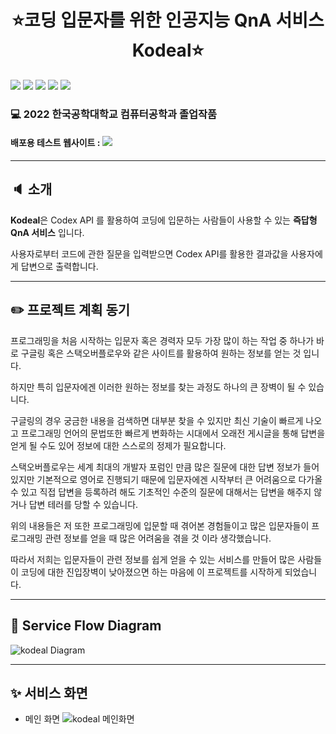 <h1 align="center">⭐코딩 입문자를 위한 인공지능 QnA 서비스 Kodeal⭐</h1>

<img src="https://img.shields.io/badge/styled-components-DB7093?style=for-the-badge&logo=styled-components&logoColor=white"> <img src="https://img.shields.io/badge/typescript-3178C6?style=for-the-badge&logo=typescript&logoColor=white"> <img src="https://img.shields.io/badge/React-61DAFB?style=for-the-badge&logo=React&logoColor=white"> <img src="https://img.shields.io/badge/Redux-764ABC?style=for-the-badge&logo=Redux&logoColor=white"> <img src="https://img.shields.io/badge/Next.js-000000?style=for-the-badge&logo=Next.js&logoColor=white">

### :computer: 2022 한국공학대학교 컴퓨터공학과 졸업작품

#### 배포용 테스트 웹사이트 : <a href="https://main.d2m6wbpg3nevk2.amplifyapp.com/"><img src="https://img.shields.io/badge/Kodeal-4285F4?style=for-the-badge&logo=Google Chrome&logoColor=white"></a>

------------

## :speaker: 소개
**Kodeal**은 Codex API 를 활용하여 코딩에 입문하는 사람들이 사용할 수 있는 **즉답형 QnA 서비스** 입니다.

사용자로부터 코드에 관한 질문을 입력받으면 Codex API를 활용한 결과값을 사용자에게 답변으로 출력합니다.

------------

## :pencil2: 프로젝트 계획 동기
프로그래밍을 처음 시작하는 입문자 혹은 경력자 모두 가장 많이 하는 작업 중 하나가 바로 구글링 혹은 스택오버플로우와 같은 사이트를 활용하여 원하는 정보를 얻는 것 입니다.


하지만 특히 입문자에겐 이러한 원하는 정보를 찾는 과정도 하나의 큰 장벽이 될 수 있습니다. 


구글링의 경우 궁금한 내용을 검색하면 대부분 찾을 수 있지만 최신 기술이 빠르게 나오고 프로그래밍 언어의 문법또한 빠르게 변화하는 시대에서 오래전 게시글을 통해 답변을 얻게 될 수도 있어 정보에 대한 스스로의 정제가 필요합니다.


스택오버플로우는 세계 최대의 개발자 포럼인 만큼 많은 질문에 대한 답변 정보가 들어있지만 기본적으로 영어로 진행되기 때문에 입문자에겐 시작부터 큰 어려움으로 다가올 수 있고 직접 답변을 등록하려 
해도 기초적인 수준의 질문에 대해서는 답변을 해주지 않거나 답변 테러를 당할 수 있습니다.


위의 내용들은 저 또한 프로그래밍에 입문할 때 겪어본 경험들이고 많은 입문자들이 프로그래밍 관련 정보를 얻을 때 많은 어려움을 겪을 것 이라 생각했습니다.

따라서 저희는 입문자들이 관련 정보를 쉽게 얻을 수 있는 서비스를 만들어 많은 사람들이 코딩에 대한 진입장벽이 낮아졌으면 하는 마음에 이 프로젝트를 시작하게 되었습니다.

------------

## 🐶 Service Flow Diagram

![kodeal Diagram](https://user-images.githubusercontent.com/76273383/156574726-943dfc4f-d07a-4fad-9093-1c2f95db1eac.png)

------------

## ✨ 서비스 화면

+ 메인 화면
![kodeal 메인화면](https://user-images.githubusercontent.com/76273383/158766416-907b18ec-1b96-4240-b377-31ee0b13068b.JPG)
